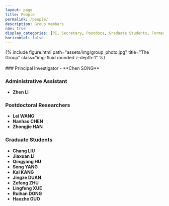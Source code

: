 ```yaml
---
layout: page
title: People
permalink: /people/
description: Group members
nav: true
display_categories: [PI, Secretary, Postdocs, Graduate Students, Former Members]
horizontal: false
---
```


<div class="row">
    <div class="col-sm-12 mt-3 mt-md-0">
        {% include figure.html path="assets/img/group_photo.jpg" title="The Group" class="img-fluid rounded z-depth-1" %}
    </div>
</div>

<br>
### Principal Investigator
- **Chen SONG**

### Administrative Assistant

- **Zhen LI**

### Postdoctoral Researchers

- **Lei WANG** 
- **Nanhao CHEN** 
- **Zhongjie HAN** 

### Graduate Students

- **Chang LIU**
- **Jiaxuan LI**
- **Qingyang HU**
- **Song YANG**
- **Kai KANG**
- **Jingze DUAN**
- **Zefeng ZHU**
- **Lingfeng XUE**
- **Ruihan DONG**
- **Haozhe GUO**

